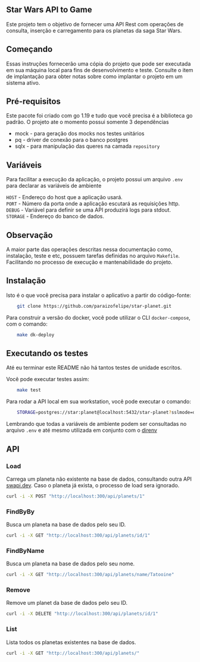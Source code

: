 ## Star Wars API to Game

Este projeto tem o objetivo de fornecer uma API Rest com operações de consulta, inserção e carregamento para os planetas da saga Star Wars.

## Começando

Essas instruções fornecerão uma cópia do projeto que pode ser executada em sua máquina local para fins de desenvolvimento e teste. Consulte o item de implantação para obter notas sobre como implantar o projeto em um sistema ativo.

## Pré-requisitos

Este pacote foi criado com go 1.19 e tudo que você precisa é a biblioteca go padrão.
O projeto ate o momento possui somente 3 dependências

- mock - para geração dos mocks nos testes unitários
- pq - driver de conexão para o banco postgres
- sqlx - para manipulação das queres na camada `repository`

## Variáveis

Para facilitar a execução da aplicação, o projeto possui um arquivo `.env` para declarar as variáveis de ambiente

`HOST` - Endereço do host que a aplicação usará.<br/>
`PORT` - Número da porta onde a aplicação escutará as requisições http.<br/>
`DEBUG` - Variável para definir se uma API produzirá logs para stdout.<br/>
`STORAGE` - Endereço do banco de dados.<br/>

## Observação

A maior parte das operações descritas nessa documentação como, instalação, teste e etc, possuem tarefas definidas no arquivo `Makefile`. Facilitando no processo de execução e mantenabilidade do projeto.

## Instalação

Isto é o que você precisa para instalar o aplicativo a partir do código-fonte:

```bash
    git clone https://github.com/paraizofelipe/star-planet.git 
```

Para construir a versão do docker, você pode utilizar o CLI `docker-compose`, com o comando:

```bash
	make dk-deploy
```

## Executando os testes

Até eu terminar este README não há tantos testes de unidade escritos.

Você pode executar testes assim:

```bash
	make test
```

Para rodar a API local em sua workstation, você pode executar o comando:

```bash
    STORAGE=postgres://star:planet@localhost:5432/star-planet?sslmode=disable DEBUG=true HOST=0.0.0.0 PORT=3000 make run
```

Lembrando que todas a variáveis de ambiente podem ser consultadas no arquivo `.env` e até mesmo utilizada em conjunto com o [direnv](https://direnv.net/)

## API

### Load

Carrega um planeta não existente na base de dados, consultando outra API [swapi.dev](https://swapi.dev/). Caso o planeta já exista, o processo de load sera ignorado.

```bash
curl -i -X POST "http://localhost:300/api/planets/1"
```

### FindByBy

Busca um planeta na base de dados pelo seu ID.

```bash
curl -i -X GET "http://localhost:300/api/planets/id/1"
```

### FindByName

Busca um planeta na base de dados pelo seu nome.

```bash
curl -i -X GET "http://localhost:300/api/planets/name/Tatooine"
```

### Remove

Remove um planet da base de dados pelo seu ID.

```bash
curl -i -X DELETE "http://localhost:300/api/planets/id/1"
```

### List

Lista todos os planetas existentes na base de dados.

```bash
curl -i -X GET "http://localhost:300/api/planets/"
```
